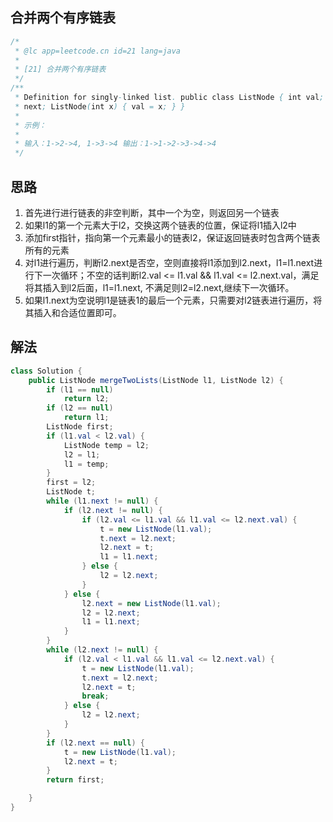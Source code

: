 ## 合并两个有序链表
```java
/*
 * @lc app=leetcode.cn id=21 lang=java
 *
 * [21] 合并两个有序链表
 */
/**
 * Definition for singly-linked list. public class ListNode { int val; ListNode
 * next; ListNode(int x) { val = x; } }
 * 
 * 示例：
 * 
 * 输入：1->2->4, 1->3->4 输出：1->1->2->3->4->4
 */
```
## 思路
1. 首先进行进行链表的非空判断，其中一个为空，则返回另一个链表
2. 如果l1的第一个元素大于l2，交换这两个链表的位置，保证将l1插入l2中
3. 添加first指针，指向第一个元素最小的链表l2，保证返回链表时包含两个链表所有的元素
4. 对l1进行遍历，判断l2.next是否空，空则直接将l1添加到l2.next，l1=l1.next进行下一次循环；不空的话判断l2.val <= l1.val && l1.val <= l2.next.val，满足将其插入到l2后面，l1=l1.next, 不满足则l2=l2.next,继续下一次循环。
5. 如果l1.next为空说明l1是链表1的最后一个元素，只需要对l2链表进行遍历，将其插入和合适位置即可。
## 解法
```java
class Solution {
    public ListNode mergeTwoLists(ListNode l1, ListNode l2) {
        if (l1 == null)
            return l2;
        if (l2 == null)
            return l1;
        ListNode first;
        if (l1.val < l2.val) {
            ListNode temp = l2;
            l2 = l1;
            l1 = temp;
        }
        first = l2;
        ListNode t;
        while (l1.next != null) {
            if (l2.next != null) {
                if (l2.val <= l1.val && l1.val <= l2.next.val) {
                    t = new ListNode(l1.val);
                    t.next = l2.next;
                    l2.next = t;
                    l1 = l1.next;
                } else {
                    l2 = l2.next;
                }
            } else {
                l2.next = new ListNode(l1.val);
                l2 = l2.next;
                l1 = l1.next;
            }
        }
        while (l2.next != null) {
            if (l2.val < l1.val && l1.val <= l2.next.val) {
                t = new ListNode(l1.val);
                t.next = l2.next;
                l2.next = t;
                break;
            } else {
                l2 = l2.next;
            }
        }
        if (l2.next == null) {
            t = new ListNode(l1.val);
            l2.next = t;
        }
        return first;

    }
}
```

